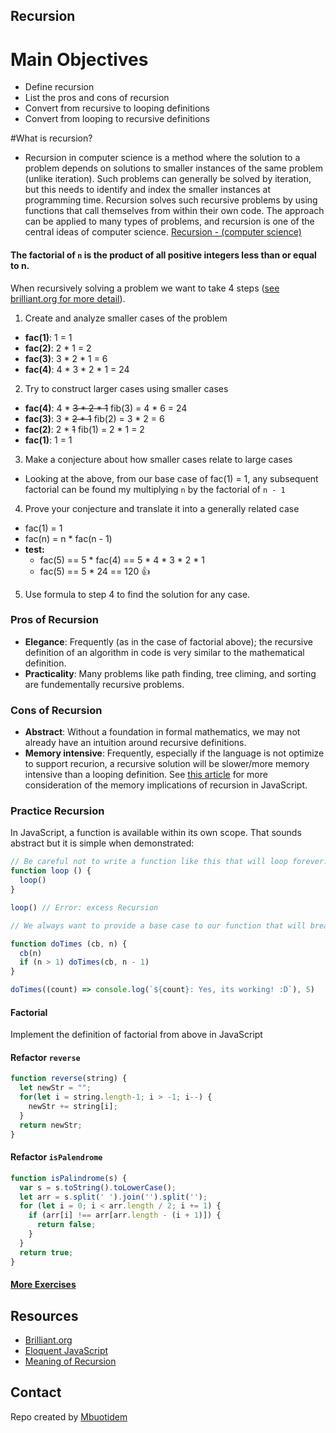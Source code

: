 ## Recursion

# Main Objectives
* Define recursion
* List the pros and cons of recursion
* Convert from recursive to looping definitions
* Convert from looping to recursive definitions

#What is recursion?
* Recursion in computer science is a method where the solution to a problem depends on solutions to smaller instances of the same problem (unlike iteration). Such problems can generally be solved by iteration, but this needs to identify and index the smaller instances at programming time. Recursion solves such recursive problems by using functions that call themselves from within their own code. The approach can be applied to many types of problems, and recursion is one of the central ideas of computer science. <a href="https://en.wikipedia.org/wiki/Recursion_(computer_science)">Recursion - (computer science)</a>

#### The factorial of `n` is the product of all positive integers less than or equal to n.

When recursively solving a problem we want to take 4 steps ([see brilliant.org for more detail](https://brilliant.org/wiki/recursion-problem-solving/)).

1. Create and analyze smaller cases of the problem
  - **fac(1)**: 1 = 1
  - **fac(2)**: 2 &ast; 1 = 2
  - **fac(3)**: 3 &ast; 2 &ast; 1 = 6
  - **fac(4)**: 4 &ast; 3 &ast; 2 &ast; 1 = 24
2. Try to construct larger cases using smaller cases
  - **fac(4)**: 4 &ast; ~~3 &ast; 2 &ast; 1~~ fib(3) = 4 &ast; 6 = 24
  - **fac(3)**: 3 &ast; ~~2 &ast; 1~~ fib(2) = 3 &ast; 2 = 6
  - **fac(2)**: 2 &ast; ~~1~~ fib(1) = 2 * 1 = 2
  - **fac(1)**: 1 = 1
3. Make a conjecture about how smaller cases relate to large cases
  - Looking at the above, from our base case of fac(1) = 1, any subsequent factorial can be found my multiplying `n` by the factorial of `n - 1`
4. Prove your conjecture and translate it into a generally related case
  - fac(1) = 1
  - fac(n) = n * fac(n - 1)
  - **test:**
    - fac(5) == 5 &ast; fac(4) == 5 &ast; 4 &ast; 3 &ast; 2 &ast; 1
    - fac(5) == 5 * 24 == 120 :+1:
5. Use formula to step 4 to find the solution for any case.

### Pros of Recursion

- **Elegance**: Frequently (as in the case of factorial above); the recursive definition of an algorithm in code is very similar to the mathematical definition.
- **Practicality**: Many problems like path finding, tree climing, and sorting are fundementally recursive problems.

### Cons of Recursion

- **Abstract**: Without a foundation in formal mathematics, we may not already have an intuition around recursive definitions.
- **Memory intensive**: Frequently, especially if the language is not optimize to support recurion, a recursive solution will be slower/more memory intensive than a looping definition. See [this article](https://medium.com/@williambdale/recursion-the-pros-and-cons-76d32d75973a) for more consideration of the memory implications of recursion in JavaScript.

### Practice Recursion

In JavaScript, a function is available within its own scope. That sounds abstract but it is simple when demonstrated:

```javascript
// Be careful not to write a function like this that will loop forever:
function loop () {
  loop()
}

loop() // Error: excess Recursion

// We always want to provide a base case to our function that will break the cycle

function doTimes (cb, n) {
  cb(n)
  if (n > 1) doTimes(cb, n - 1)
}

doTimes((count) => console.log(`${count}: Yes, its working! :D`), 5)

```

#### Factorial

Implement the definition of factorial from above in JavaScript

#### Refactor `reverse`

```javascript
function reverse(string) {
  let newStr = "";
  for(let i = string.length-1; i > -1; i--) {
    newStr += string[i];
  }
  return newStr;
}
```

#### Refactor `isPalendrome`

```javascript
function isPalindrome(s) {
  var s = s.toString().toLowerCase();
  let arr = s.split(' ').join('').split('');
  for (let i = 0; i < arr.length / 2; i += 1) {
    if (arr[i] !== arr[arr.length - (i + 1)]) {
      return false;
    }
  }
  return true;
}

```

#### [More Exercises](https://javascript.info/task/factorial/)

## Resources

- [Brilliant.org](https://brilliant.org/wiki/recursion-problem-solving/)
- [Eloquent JavaScript](https://eloquentjavascript.net/03_functions.html#h_jxl1p970Fy)
- [Meaning of Recursion](https://www.youtube.com/watch?v=LteNqj4DFD8)

## Contact
Repo created by <a href="https://github.com/Mbboutidem">Mbuotidem</a>

